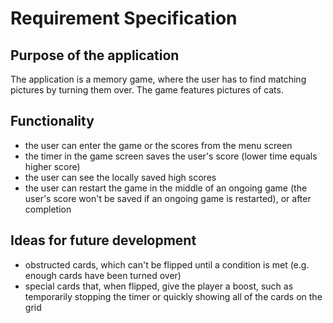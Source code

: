 # Requirement Specification

## Purpose of the application

The application is a memory game, where the user has to find matching pictures by turning them over. The game features pictures of cats.

## Functionality

- the user can enter the game or the scores from the menu screen
- the timer in the game screen saves the user's score (lower time equals higher score)
- the user can see the locally saved high scores
- the user can restart the game in the middle of an ongoing game (the user's score won't be saved if an ongoing game is restarted), or after completion

## Ideas for future development
- obstructed cards, which can't be flipped until a condition is met (e.g. enough cards have been turned over)
- special cards that, when flipped, give the player a boost, such as temporarily stopping the timer or quickly showing all of the cards on the grid
